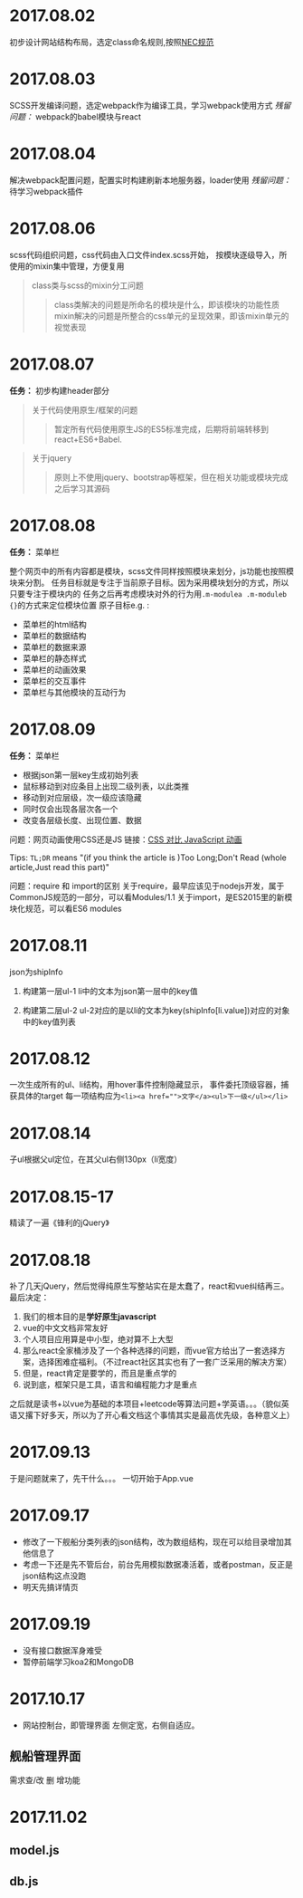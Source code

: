 # 2017.08.02
初步设计网站结构布局，选定class命名规则,按照[NEC规范][]

  [NEC规范]: http://nec.netease.com/standard/ "NEC规范"
# 2017.08.03
SCSS开发编译问题，选定webpack作为编译工具，学习webpack使用方式
*残留问题：* webpack的babel模块与react

# 2017.08.04
解决webpack配置问题，配置实时构建刷新本地服务器，loader使用
*残留问题：* 待学习webpack插件

# 2017.08.06
scss代码组织问题，css代码由入口文件index.scss开始，
按模块逐级导入，所使用的mixin集中管理，方便复用
>class类与scss的mixin分工问题
>>class类解决的问题是所命名的模块是什么，即该模块的功能性质
>>mixin解决的问题是所整合的css单元的呈现效果，即该mixin单元的视觉表现

# 2017.08.07
**任务：** 初步构建header部分

> 关于代码使用原生/框架的问题
>>暂定所有代码使用原生JS的ES5标准完成，后期将前端转移到react+ES6+Babel.

> 关于jquery
>>原则上不使用jquery、bootstrap等框架，但在相关功能或模块完成之后学习其源码

# 2017.08.08
**任务：** 菜单栏

整个网页中的所有内容都是模块，scss文件同样按照模块来划分，js功能也按照模块来分割。
任务目标就是专注于当前原子目标。因为采用模块划分的方式，所以只要专注于模块内的
任务之后再考虑模块对外的行为用`.m-modulea .m-moduleb {}`的方式来定位模块位置
原子目标e.g. :
* 菜单栏的html结构
* 菜单栏的数据结构
* 菜单栏的数据来源
* 菜单栏的静态样式
* 菜单栏的动画效果
* 菜单栏的交互事件
* 菜单栏与其他模块的互动行为

# 2017.08.09
**任务：** 菜单栏
* 根据json第一层key生成初始列表
* 鼠标移动到对应条目上出现二级列表，以此类推
* 移动到对应层级，次一级应该隐藏
* 同时仅会出现各层次各一个
* 改变各层级长度、出现位置、数据

问题：网页动画使用CSS还是JS
链接：[CSS 对比 JavaScript 动画][]

 [CSS 对比 JavaScript 动画]:https://developers.google.com/web/fundamentals/design-and-ui/animations/css-vs-javascript?hl=zh-cn
 "CSS 对比 JavaScript 动画"

Tips:
`TL;DR` means "(if you think the article is )Too Long;Don't Read (whole article,Just read this part)"

问题：require 和 import的区别
关于require，最早应该见于nodejs开发，属于CommonJS规范的一部分，可以看Modules/1.1
关于import，是ES2015里的新模块化规范，可以看ES6 modules

# 2017.08.11
json为shipInfo
1. 构建第一层ul-1
li中的文本为json第一层中的key值

2. 构建第二层ul-2
ul-2对应的是以li的文本为key(shipInfo[li.value])对应的对象中的key值列表

# 2017.08.12
一次生成所有的ul、li结构，用hover事件控制隐藏显示，
事件委托顶级容器，捕获具体的target
每一项结构应为`<li><a href="">文字</a><ul>下一级</ul></li>`

# 2017.08.14
子ul根据父ul定位，在其父ul右侧130px（li宽度）

# 2017.08.15-17
精读了一遍《锋利的jQuery》

# 2017.08.18
补了几天jQuery，然后觉得纯原生写整站实在是太蠢了，react和vue纠结再三。
最后决定：
1. 我们的根本目的是**学好原生javascript**
2. vue的中文文档非常友好
3. 个人项目应用算是中小型，绝对算不上大型
4. 那么react全家桶涉及了一个各种选择的问题，而vue官方给出了一套选择方案，选择困难症福利。（不过react社区其实也有了一套广泛采用的解决方案）
5. 但是，react肯定是要学的，而且是重点学的
6. 说到底，框架只是工具，语言和编程能力才是重点

之后就是读书+以vue为基础的本项目+leetcode等算法问题+学英语。。。（貌似英语又撂下好多天，所以为了开心看文档这个事情其实是最高优先级，各种意义上）

# 2017.09.13
于是问题就来了，先干什么。。。
一切开始于App.vue

# 2017.09.17
* 修改了一下舰船分类列表的json结构，改为数组结构，现在可以给目录增加其他信息了
* 考虑一下还是先不管后台，前台先用模拟数据凑活着，或者postman，反正是json结构这点没跑
* 明天先搞详情页

# 2017.09.19
* 没有接口数据浑身难受
* 暂停前端学习koa2和MongoDB

# 2017.10.17
* 网站控制台，即管理界面
左侧定宽，右侧自适应。

## 舰船管理界面
需求查/改 删 增功能

# 2017.11.02
## model.js
## db.js